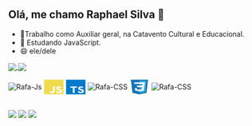 ## Olá, me chamo Raphael Silva 👋


- 🔭Trabalho como Auxiliar geral, na Catavento Cultural e Educacional.
- 🌱 Estudando JavaScript.
- 😄 ele/dele


<a href="https://github.com/RaphaLsantos/github-readme-stats">
  <img height=200 align="center" src="https://github-readme-stats.vercel.app/api?username=RaphaLsantos&show_icons=true&theme=transparent" />
</a>
<a href="https://github.com/RaphaLsantos/convoychat">
  <img height=200 align="center" src="https://github-readme-stats.vercel.app/api/top-langs?username=RaphaLsantos&layout=compact&langs_count=8&card_width=320" />
</a><br>


<div style="display: inline_block"><br>
  <img align="center" alt="Rafa-Js" height="30" width="40" src="https://cdn.jsdelivr.net/gh/devicons/devicon@latest/icons/html5/html5-original.svg" />
  <img align="center" alt="Rafa-Js" height="30" width="40" src="https://raw.githubusercontent.com/devicons/devicon/master/icons/javascript/javascript-plain.svg">
  <img align="center" alt="Rafa-Ts" height="30" width="40" src="https://raw.githubusercontent.com/devicons/devicon/master/icons/typescript/typescript-plain.svg">
  <img align="center" alt="Rafa-CSS" height="30" width="40" src="https://cdn.jsdelivr.net/gh/devicons/devicon@latest/icons/php/php-original.svg" />
  <img align="center" alt="Rafa-CSS" height="30" width="40" src="https://raw.githubusercontent.com/devicons/devicon/master/icons/css3/css3-original.svg">
  <img align="center" alt="Rafa-CSS" height="30" width="40" src="https://cdn.jsdelivr.net/gh/devicons/devicon@latest/icons/react/react-original.svg" />
</div><br>


  <a href="https://instagram.com/rapha_s77" target="_blank"><img src="https://img.shields.io/badge/-Instagram-%23E4405F?style=for-the-badge&logo=instagram&logoColor=white" target="_blank"></a>
  <a href = "mailto:raphaelsanto.2005@gmail.com"><img src="https://img.shields.io/badge/-Gmail-%23333?style=for-the-badge&logo=gmail&logoColor=white" target="_blank"></a>
  <a href="www.linkedin.com/in/raphael-silva-0b0168277" target="_blank"><img src="https://img.shields.io/badge/-LinkedIn-%230077B5?style=for-the-badge&logo=linkedin&logoColor=white" target="_blank"></a> 
